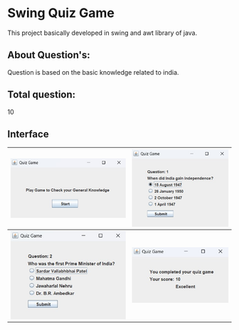 # Swing Quiz Game
This project basically developed in swing and awt library of java.

## About Question's:
Question is based on the basic knowledge related to india.

## Total question:
10

## Interface
| ![Alt Text](FrontPage.jpg) | ![Alt Text](Question-1.jpg) |
|:--------------------------:|:---------------------------:|
| ![Alt Text](Question-2.jpg) | ![Alt Text](Result.jpg)     |
